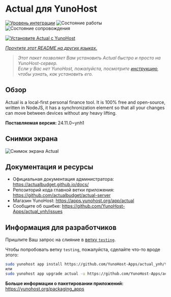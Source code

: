 <!--
Важно: этот README был автоматически сгенерирован <https://github.com/YunoHost/apps/tree/master/tools/readme_generator>
Он НЕ ДОЛЖЕН редактироваться вручную.
-->

# Actual для YunoHost

[![Уровень интеграции](https://apps.yunohost.org/badge/integration/actual)](https://ci-apps.yunohost.org/ci/apps/actual/)
![Состояние работы](https://apps.yunohost.org/badge/state/actual)
![Состояние сопровождения](https://apps.yunohost.org/badge/maintained/actual)

[![Установите Actual с YunoHost](https://install-app.yunohost.org/install-with-yunohost.svg)](https://install-app.yunohost.org/?app=actual)

*[Прочтите этот README на других языках.](./ALL_README.md)*

> *Этот пакет позволяет Вам установить Actual быстро и просто на YunoHost-сервер.*  
> *Если у Вас нет YunoHost, пожалуйста, посмотрите [инструкцию](https://yunohost.org/install), чтобы узнать, как установить его.*

## Обзор

Actual is a local-first personal finance tool. It is 100% free and open-source, written in NodeJS, it has a synchronization element so that all your changes can move between devices without any heavy lifting.

**Поставляемая версия:** 24.11.0~ynh1

## Снимки экрана

![Снимок экрана Actual](./doc/screenshots/screenshot.png)

## Документация и ресурсы

- Официальная документация администратора: <https://actualbudget.github.io/docs/>
- Репозиторий кода главной ветки приложения: <https://github.com/actualbudget/actual-server>
- Магазин YunoHost: <https://apps.yunohost.org/app/actual>
- Сообщите об ошибке: <https://github.com/YunoHost-Apps/actual_ynh/issues>

## Информация для разработчиков

Пришлите Ваш запрос на слияние в [ветку `testing`](https://github.com/YunoHost-Apps/actual_ynh/tree/testing).

Чтобы попробовать ветку `testing`, пожалуйста, сделайте что-то вроде этого:

```bash
sudo yunohost app install https://github.com/YunoHost-Apps/actual_ynh/tree/testing --debug
или
sudo yunohost app upgrade actual -u https://github.com/YunoHost-Apps/actual_ynh/tree/testing --debug
```

**Больше информации о пакетировании приложений:** <https://yunohost.org/packaging_apps>
